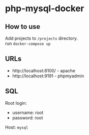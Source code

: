 # php-mysql-docker

## How to use
Add projects to `/projects` directory.  
run `docker-compose up`

## URLs
- http://localhost:8100/ - apache
- http://localhost:9191 - phpmyadmin

## SQL
Root login: 
  - username: root
  - password: root
  
Host: `mysql`
